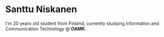 # Santtu Niskanen

I'm 20 years old student from Finland, currently studying Information and Communication Technology @ **OAMK**. 

